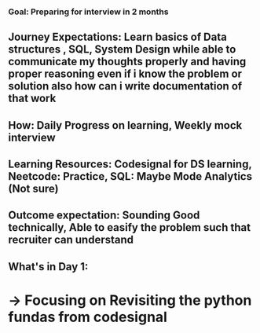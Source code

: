 ### Goal: Preparing for interview in 2 months

## Journey Expectations: Learn basics of Data structures , SQL, System Design while able to communicate my thoughts properly and having proper reasoning even if i know the problem or solution also how can i write documentation of that work

## How: Daily Progress on learning, Weekly mock interview

## Learning Resources: Codesignal for DS learning, Neetcode: Practice, SQL: Maybe Mode Analytics (Not sure)

## Outcome expectation: Sounding Good technically, Able to easify the problem such that recruiter can understand

## What's in Day 1:

# -> Focusing on Revisiting the python fundas from codesignal
